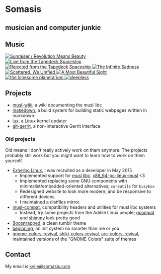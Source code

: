 # Somasis
## musician and computer junkie

## Music

<div class='discography'>
    <a href='https://somasis.bandcamp.com/album/sunraiser-revolution-means-beauty'>
        <img src='/img/covers/sunraiserrevolutionmeansbeauty.jpg' title='Sunraiser / Revolution Means Beauty' />
    </a>
    <a href='https://somasis.bandcamp.com/album/live-from-the-tapedeck-spaceship'>
        <img src='/img/covers/livefromthetapedeckspaceship.jpg' title='Live from the Tapedeck Spaceship' />
    </a>
    <a href='https://somasis.bandcamp.com/album/rejected-from-the-tapedeck-spaceship'>
        <img src='/img/covers/rejectedfromthetapedeckspaceship.jpg' title='Rejected from the Tapedeck Spaceship' />
    </a>
    <a href='https://somasis.bandcamp.com/album/the-infinite-sadness-2'>
        <img src='/img/covers/theinfinitesadness.jpg' title='The Infinite Sadness' />
    </a>
    <a href='https://somasis.bandcamp.com/album/scattered-we-unified'>
        <img src='/img/covers/scatteredweunified.jpg' title='Scattered, We Unified' />
    </a>
    <a href='https://somasis.bandcamp.com/album/a-most-beautiful-sight'>
        <img src='/img/covers/amostbeautifulsight.jpg' title='A Most Beautiful Sight' />
    </a>
    <a href='https://somasis.bandcamp.com/album/the-lonesome-planetarium'>
        <img src='/img/covers/thelonesomeplanetarium.jpg' title='the lonesome planetarium' />
    </a>
    <a href='https://somasis.bandcamp.com/album/sleepless'>
        <img src='/img/covers/sleepless.jpg' title='sleepless' />
    </a>
</div>

## Projects

- [musl-wiki], a wiki documenting the musl libc
- [makedown], a build system for building static webpages written in markdown
- [lux], a Linux kernel updater
- [git-gerrit], a non-interactive Gerrit interface

### Old projects

Old means I don't really actively work on them anymore. The projects probably
still work but you might want to learn how to work on them yourself.

- [Exherbo Linux], I was recruited as a developer in May 2015
    - Implemented support for [musl libc]. [x86_64-pc-linux-musl] <3
    - Implemented replacing some GNU components with minimalist/embedded-oriented
      alternatives; `coreutils` for `busybox`
    - Redesigned website to look more modern, and be responsive to different
      devices.
    - I maintained a distfiles mirror.
- [musl-compat], compatibility headers and utilities for musl libc systems
    - Instead, try some projects from the Adélie Linux people;
      [gcompat](https://code.foxkit.us/adelie/gcompat) and
      [shimmy](https://code.foxkit.us/adelie/shimmy) look pretty good
- [Bootstrapped], a clean tumblr theme
- [beginning], an init system no smarter than me or you
- [gnome-colors-revival], [shiki-colors-revival], [arc-colors-revival],
  maintained versions of the "GNOME Colors" suite of themes

## Contact

My email is <kylie@somasis.com>.

[musl-wiki]:                https://wiki.musl-libc.org/
[makedown]:                 https://github.com/somasis/makedown
[Exherbo Linux]:            https://www.exherbo.org/
[musl libc]:                https://www.musl-libc.org/
[x86_64-pc-linux-musl]:     /dl/stages
[beginning]:                https://github.com/somasis/beginning
[lux]:                      https://github.com/somasis/lux
[musl-compat]:              https://github.com/somasis/musl-compat
[git-gerrit]:               https://github.com/somasis/git-gerrit
[Bootstrapped]:             https://www.tumblr.com/theme/38707
[gnome-colors-revival]:     https://github.com/somasis/gnome-colors-revival
[shiki-colors-revival]:     https://github.com/somasis/shiki-colors-revival
[arc-colors-revival]:       https://github.com/somasis/arc-colors-revival
[Discount]:                 https://www.pell.portland.or.us/~orc/Code/discount/
[Markdown]:                 https://daringfireball.net/projects/markdown/
[Source]:                   https://github.com/somasis/www.somasis.com
